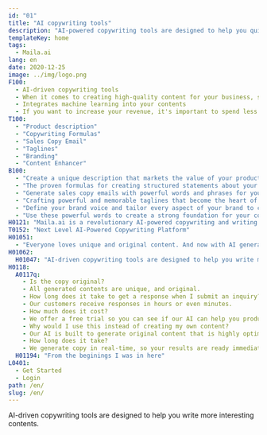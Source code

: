```yaml
---
id: "01"
title: "AI copywriting tools"
description: "AI-powered copywriting tools are designed to help you quickly write content for your brand."
templateKey: home
tags:
  - Maila.ai
lang: en
date: 2020-12-25
image: ../img/logo.png
F100:
  - AI-driven copywriting tools
  - When it comes to creating high-quality content for your business, sometimes it can be difficult to know where to start. You may not have the time or resources to do it yourself, and hiring a professional writer can be expensive. AI-powered copywriting tools that can help you to create professional-grade content quickly and easily.
  - Integrates machine learning into your contents
  - If you want to increase your revenue, it's important to spend less time on discovery and brainstorming, and more time actually producing results. Machine learning can help improve the quality and accuracy of your content. By incorporating machine learning algorithms into your editorial process, You can be confident that your content is consistence with your brand.
T100:
  - "Product description"
  - "Copywriting Formulas"
  - "Sales Copy Email"
  - "Taglines"
  - "Branding"
  - "Content Enhancer"
B100: 
  - "Create a unique description that markets the value of your product."
  - "The proven formulas for creating structured statements about your product."
  - "Generate sales copy emails with powerful words and phrases for your product."
  - "Crafting powerful and memorable taglines that become the heart of your brand."
  - "Define your brand voice and tailor every aspect of your brand to communicate its strengths and values."
  - "Use these powerful words to create a strong foundation for your content landing pages."
H0121: "Maila.ai is a revolutionary AI-powered copywriting and writing assistance platform that enables you to produce professional-grade content quickly and easily. Whether you need to write a blog post, create content for a website or craft a marketing email, our platform will help you speed up your writing process."
T0152: "Next Level AI-Powered Copywriting Platform"
H01051:
  - "Everyone loves unique and original content. And now with AI generating original content for your site, it’s easier to stand out from your competitors."
H01062:
  H01047: "AI-driven copywriting tools are designed to help you write more interesting"
H0118:
  A0117q:
    - Is the copy original?
    - All generated contents are unique, and original.
    - How long does it take to get a response when I submit an inquiry?
    - Our customers receive responses in hours or even minutes.
    - How much does it cost?
    - We offer a free trial so you can see if our AI can help you produce great content.
    - Why would I use this instead of creating my own content?
    - Our AI is built to generate original content that is highly optimized for each keyword that you input. This approach gives you flexibility in your content creation efforts, allowing you to focus on other aspects of your business.
    - How long does it take?
    - We generate copy in real-time, so your results are ready immediately. As our copy generation engine is completely automated, it also allows us to scale our output to match your needs.
  H01194: "From the beginings I was in here"
L0401:
  - Get Started
  - Login
path: /en/
slug: /en/
---
```



AI-driven copywriting tools are designed to help you write more interesting contents.